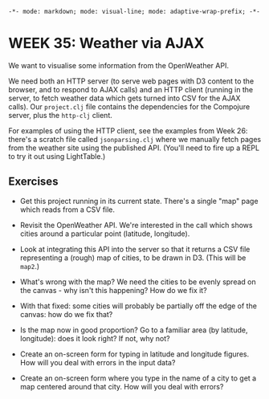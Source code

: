 `-*- mode: markdown; mode: visual-line; mode: adaptive-wrap-prefix; -*-`

# WEEK 35: Weather via AJAX

We want to visualise some information from the OpenWeather API.

We need both an HTTP server (to serve web pages with D3 content to the browser, and to respond to AJAX calls) and an HTTP client (running in the server, to fetch weather data which gets turned into CSV for the AJAX calls). Our `project.clj` file contains the dependencies for the Compojure server, plus the `http-clj` client.

For examples of using the HTTP client, see the examples from Week 26: there's a scratch file called `jsonparsing.clj` where we manually fetch pages from the weather site using the published API. (You'll need to fire up a REPL to try it out using LightTable.)

## Exercises

- Get this project running in its current state. There's a single "map" page which reads from a CSV file.

- Revisit the OpenWeather API. We're interested in the call which shows cities around a particular point (latitude, longitude).

- Look at integrating this API into the server so that it returns a CSV file representing a (rough) map of cities, to be drawn in D3. (This will be `map2`.)

- What's wrong with the map? We need the cities to be evenly spread on the canvas - why isn't this happening? How do we fix it?

- With that fixed: some cities will probably be partially off the edge of the canvas: how do we fix that?

- Is the map now in good proportion? Go to a familiar area (by latitude, longitude): does it look right? If not, why not?

- Create an on-screen form for typing in latitude and longitude figures. How will you deal with errors in the input data?

- Create an on-screen form where you type in the name of a city to get a map centered around that city. How will you deal with errors?
